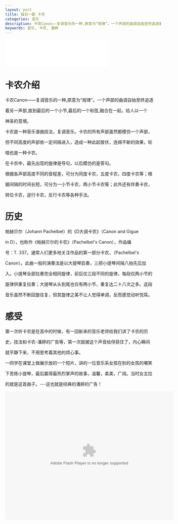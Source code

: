 ```yaml
---
layout: post
title: 每日一歌 卡农
categories: 音乐
description: 卡农Canon——复调音乐的一种,原意为“规律”。一个声部的曲调自始至终追逐着另一声部,直到最后的一个小节,最后的一个和弦,融合在一起，给人以一个神圣的意境
keywords: 音乐, 卡农, 潘婷
---
```



<iframe frameborder="no" border="0" marginwidth="0" marginheight="0" width="330" height="86" src="//music.163.com/outchain/player?type=2&id=34341674&auto=1&height=66"></iframe>

# 卡农介绍

卡农Canon——复调音乐的一种,原意为“规律”。一个声部的曲调自始至终追逐

着另一声部,直到最后的一个小节,最后的一个和弦,融合在一起，给人以一个

神圣的意境。


卡农是一种音乐谱曲技法，复调音乐。卡农的所有声部虽然都模仿一个声部，

但不同高度的声部依一定间隔进入，造成一种此起彼伏，连绵不断的效果，轮

唱也是一种卡农。

在卡农中，最先出现的旋律是导句，以后模仿的是答句。

根据各声部高度不同的音程差，可分为同度卡农，五度卡农，四度卡农等；根

据间隔的时间长短，可分为一小节卡农，两小节卡农等；此外还有伴奏卡农，

转位卡农，逆行卡农，反行卡农等各种手法。

# 历史

帕赫贝尔（Johann Pachelbel）的《D大调卡农》（Canon and Gigue 

in D），也称作《帕赫贝尔的卡农》（Pachelbel's Canon），作品编

号：T. 337。通常人们更多地关注作品的第一部分卡农，（Pachelbel's 

Canon）。此曲一般的演奏法是以大提琴启奏，三把小提琴间隔八拍先后加

入。小提琴全部拉奏完全相同旋律，前后仅三段不同的旋律，每段仅两小节的

旋律供重复拉奏；大提琴从头到尾也仅有两小节，重复达二十八次之多。这段

音乐虽然不断回旋往复，但其旋律之美不让人觉得单调，反而感觉动听悦耳。

# 感受

第一次听卡农是在高中的时候，有一回新来的音乐老师给我们讲了卡农的历

史，技法和卡农-潘婷的广告等，第一次就被这个声音给俘获住了，内心瞬间

就平静下来，不用思考着其他的烦心事。

一同学在课堂上做展示放的一个短片，讲的一位音乐系女孩在别的女孩的嘲笑

下苦练小提琴，最后赢得最热烈掌声的故事，温馨，柔美，广阔。当时女主拉

的就是这首曲子。---这也就是经典的潘婷的广告！

<embed height="415" width="544" quality="high" allowfullscreen="true" type="application/x-shockwave-flash" src="//static.hdslb.com/miniloader.swf" flashvars="aid=495397&page=1" pluginspage="//www.adobe.com/shockwave/download/download.cgi?P1_Prod_Version=ShockwaveFlash">
